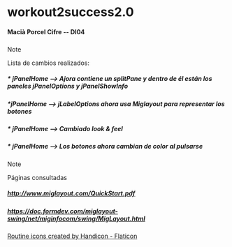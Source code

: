 # workout2success2.0
#### Macià Porcel Cifre -- DI04
###
> [!NOTE]
> Lista de cambios realizados:
#####  * jPanelHome --> Ajora contiene un splitPane y dentro de él están los paneles jPanelOptions y jPanelShowInfo
#####  *jPanelHome --> jLabelOptions ahora usa Miglayout para representar los botones
#####  * jPanelHome --> Cambiado look & feel
#####  * jPanelHome --> Los botones ahora cambian de color al pulsarse

> [!NOTE]
> Páginas consultadas
##### http://www.miglayout.com/QuickStart.pdf
##### https://doc.formdev.com/miglayout-swing/net/miginfocom/swing/MigLayout.html
<a href="https://www.flaticon.com/free-icons/routine" title="routine icons">Routine icons created by Handicon - Flaticon</a>